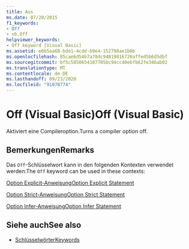 ```yaml
---
title: Aus
ms.date: 07/20/2015
f1_keywords:
- Off
- vb.Off
helpviewer_keywords:
- Off keyword [Visual Basic]
ms.assetid: e0b5aa68-bde1-4cdd-b9e4-152798ae1b8b
ms.openlocfilehash: 85cae6d54b7a78dc94819816726affed5b6d5dbf
ms.sourcegitcommit: bf5c5850654187705bc94cc40ebfb62fe346ab02
ms.translationtype: MT
ms.contentlocale: de-DE
ms.lasthandoff: 09/23/2020
ms.locfileid: "91078774"
---
```

# <a name="off-visual-basic"></a><span data-ttu-id="f1ba8-102">Off (Visual Basic)</span><span class="sxs-lookup"><span data-stu-id="f1ba8-102">Off (Visual Basic)</span></span>

<span data-ttu-id="f1ba8-103">Aktiviert eine Compileroption.</span><span class="sxs-lookup"><span data-stu-id="f1ba8-103">Turns a compiler option off.</span></span>  
  
## <a name="remarks"></a><span data-ttu-id="f1ba8-104">Bemerkungen</span><span class="sxs-lookup"><span data-stu-id="f1ba8-104">Remarks</span></span>  

 <span data-ttu-id="f1ba8-105">Das `Off`-Schlüsselwort kann in den folgenden Kontexten verwendet werden:</span><span class="sxs-lookup"><span data-stu-id="f1ba8-105">The `Off` keyword can be used in these contexts:</span></span>  
  
 [<span data-ttu-id="f1ba8-106">Option Explicit-Anweisung</span><span class="sxs-lookup"><span data-stu-id="f1ba8-106">Option Explicit Statement</span></span>](../language-reference/statements/option-explicit-statement.md)  
  
 [<span data-ttu-id="f1ba8-107">Option Strict-Anweisung</span><span class="sxs-lookup"><span data-stu-id="f1ba8-107">Option Strict Statement</span></span>](../language-reference/statements/option-strict-statement.md)  
  
 [<span data-ttu-id="f1ba8-108">Option Infer-Anweisung</span><span class="sxs-lookup"><span data-stu-id="f1ba8-108">Option Infer Statement</span></span>](../language-reference/statements/option-infer-statement.md)  
  
## <a name="see-also"></a><span data-ttu-id="f1ba8-109">Siehe auch</span><span class="sxs-lookup"><span data-stu-id="f1ba8-109">See also</span></span>

- [<span data-ttu-id="f1ba8-110">Schlüsselwörter</span><span class="sxs-lookup"><span data-stu-id="f1ba8-110">Keywords</span></span>](../language-reference/keywords/index.md)
